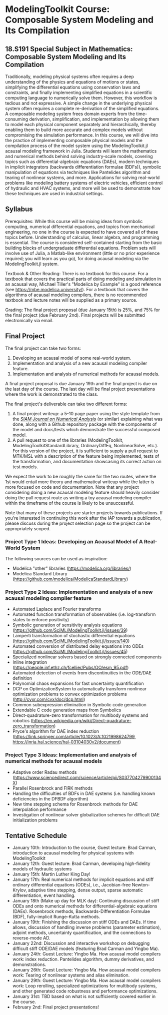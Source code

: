 # ModelingToolkit Course: Composable System Modeling and Its Compilation

## 18.S191 Special Subject in Mathematics: Composable System Modeling and Its Compilation

Traditionally, modeling physical systems often requires a deep understanding of the physics and equations of motions or states, simplifying the differential equations using conservation laws and constraints, and finally implementing simplified equations in a scientific computing language to numerically solve them. However, this workflow is tedious and not expressive. A simple change in the underlying physical system often requires a complete re-derivation of the simplified equations. A composable modeling system frees domain experts from the time-consuming derivation, simplification, and implementation by allowing them to model each physical component separately and hierarchically, thereby enabling them to build more accurate and complex models without compromising the simulation performance. In this course, we will dive into the practice of implementing composable physical models and the compilation process of the model system using the ModelingToolkit.jl acausal modeling framework in Julia. Students will learn the mathematics and numerical methods behind solving industry-scale models, covering topics such as differential-algebraic equations (DAEs), modern techniques in implicit integrators (backwards differentiation formulae (BDFs)), symbolic manipulation of equations via techniques like Pantelides algorithm and tearing of nonlinear systems, and more. Applications for solving real-world problems like modeling battery systems of electric vehicles, efficient control of hydraulic and HVAC systems, and more will be used to demonstrate how these techniques are used in industrial settings.

## Syllabus

Prerequisites: While this course will be mixing ideas from symbolic computing, numerical differential equations, and topics from mechanical engineering, no one in the course is expected to have covered all of these topics before. Understanding of calculus, linear algebra, and programming is essential. The course is considered self-contained starting from the basic building blocks of undergraduate differential equations. Problem sets will involve use of Julia, a Matlab-like environment (little or no prior experience required; you will learn as you go), for doing acausal modeling via the ModelingToolkit.jl system.

Textbook & Other Reading: There is no textbook for this course. For a textbook that covers the practical parts of doing modeling and simulation in an acausal way, Michael Tiller's "Modelica by Example" is a good reference (see https://mbe.modelica.university/). For a textbook that covers the algorithms of acausal modeling compilers, there is no recommended textbook and lecture notes will be supplied as a primary source.

Grading: The final project proposal (due January 15th) is 25%, and 75% for the final project (due February 2nd). Final projects will be submitted electronically via email.

## Final Project

The final project can take two forms: 

1. Developing an acausal model of some real-world system. 
2. Implementation and analysis of a new acausal modeling compiler feature. 
3. Implementation and analysis of numerical methods for acausal models.

A final project proposal is due January 19th and the final project is due on the last day of the course. The last day will be final project presentations where the work is demonstrated to the class.

The final project's deliverable can take two different forms:

1. A final project writeup: a 5-10 page paper using the style template from the [_SIAM Journal on Numerical Analysis_](http://www.siam.org/journals/auth-info.php) (or similar) explaining what was done, along with a Github repository package with the components of the model and docs/tests which demonstrate the successful composed model.
2. A pull request to one of the libraries (ModelingToolkit, ModelingToolkitStandardLibrary, OrdinaryDiffEq, NonlinearSolve, etc.). For this version of the project, it is sufficient to supply a pull request to MTK/MSL with a description of the feature being implemented, tests of the transformation, and documentation showcasing its correct action on test models.

We expect the work to be roughly the same for the two routes, where the 1st would entail more theory and mathematical writeup while the latter is more focused on code and documentation. Note that any project considering doing a new acausal modeling feature should heavily consider doing the pull request route as writing a toy acausal modeling compiler within the timeframe of the course is likely to be unsuccessful.

Note that many of these projects are starter projects towards publications. If you're interested in continuing this work after the IAP towards a publication, please discuss during the project selection page so the project can be appropriately scoped.

### Project Type 1 Ideas: Developing an Acausal Model of A Real-World System

The following sources can be used as inspiration:

* Modelica "other" libraries (https://modelica.org/libraries/) 
* Modelica Standard Library (https://github.com/modelica/ModelicaStandardLibrary)


### Project Type 2 Ideas: Implementation and analysis of a new acausal modeling compiler feature

* Automated Laplace and Fourier transforms
* Automated function transformation of observables (i.e. log-transform states to enforce positivity)
* Symbolic generation of sensitivity analysis equations (https://github.com/SciML/ModelingToolkit.jl/issues/39)
* Lamperti transformation of stochastic differential equations (https://github.com/SciML/ModelingToolkit.jl/issues/140)
* Automated conversion of distributed delay equations into ODEs (https://github.com/SciML/ModelingToolkit.jl/issues/45)
* Specialized nonlinear solvers based on strongly connected components
* Inline integration (https://people.inf.ethz.ch/fcellier/Pubs/OO/esm_95.pdf)
* Automated detection of events from discontinuities in the ODE/DAE definition
* Polynomial chaos expansions for fast uncertainty quantification
* DCP on OptimizationSystem to automatically transform nonlinear optimization problems to convex optimization problems (http://cvxr.com/cvx/doc/dcp.html)
* Common subexpression elimination in Symbolic code generation
* Extendable C code generation maps from Symbolics
* Direct-quadrature-zero transformation for multibody systems and robotics (https://en.wikipedia.org/wiki/Direct-quadrature-zero_transformation)
* Pryce's algorithm for DAE index reduction (https://link.springer.com/article/10.1023/A:1021998624799, https://inria.hal.science/hal-03104030v2/document)

### Project Type 3 Ideas: Implementation and analysis of numerical methods for acausal models

* Adaptive order Radau methods (https://www.sciencedirect.com/science/article/pii/S037704279900134X)
* Parallel Rosenbrock and FIRK methods
* Handling the difficulties of BDFs in DAE systems (i.e. handling known deficiencies in the DFBDF algorithm)
* New time stepping schema for Rosenbrock methods for DAE interpolation performance
* Investigation of nonlinear solver globalization schemes for difficult DAE initialization problems

## Tentative Schedule

* January 10th: Introduction to the course, Guest lecture: Brad Carman, introduction to acausal modeling for physical systems with ModelingToolkit
* January 12th: Guest lecture: Brad Carman, developing high-fidelity models of hydraulic systems 
* January 15th: Martin Luther King Day!
* January 17th: Real numerical methods for implicit equations and stiff ordinary differential equations (ODEs), i.e., Jacobian-free Newton-Krylov, adaptive time stepping, dense output, sparse automatic differentiation, event handling.
* January 18th (Make up day for MLK day): Continuing discussion of stiff ODEs and onto numerical methods for differential-algebraic equations (DAEs). Rosenbrock methods, Backwards-Differentiation Formulae (BDF), fully-implicit Runge-Kutta methods.
* January 19th: Finishing the discussion on stiff ODEs and DAEs. If time allows, discussion of handling inverse problems (parameter estimation), adjoint methods, uncertainty quantification, and the connections to reverse-mode AD.
* January 22nd: Discussion and interactive workshop on debugging difficult stiff ODE/DAE models (featuring Brad Carman and Yingbo Ma).
* January 24th: Guest Lecture: Yingbo Ma. How acausal model compilers work: index reduction. Pantelides algorithm, dummy derivatives, and demonstrations.
* January 26th: Guest Lecture: Yingbo Ma. How acausal model compilers work: Tearing of nonlinear systems and alias elimination.
* January 29th: Guest Lecture: Yingbo Ma. How acausal model compilers work: Loop rerolling, specialized optimizations for multibody systems, and other generated code robustness and performance optimizations.
* January 31st: TBD based on what is not sufficiently covered earlier in the course.
* February 2nd: Final project presentations!
